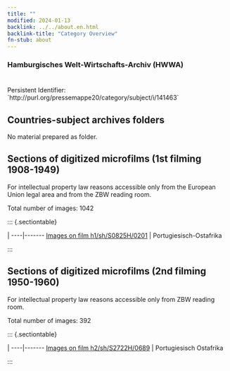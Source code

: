 ```yaml
---
title: ""
modified: 2024-01-13
backlink: ../../about.en.html
backlink-title: "Category Overview"
fn-stub: about
---
```


### Hamburgisches Welt-Wirtschafts-Archiv (HWWA)

# 

<div class="hint">Persistent Identifier: `http://purl.org/pressemappe20/category/subject/i/141463`</div>







## Countries-subject archives folders





No material prepared as folder.



<a id="filmsections" />

## Sections of digitized microfilms (1st filming 1908-1949)

<p>For intellectual property law reasons accessible only from the European Union legal area and from the ZBW reading room.</p>



<p>Total number of images: 1042</p>




::: {.sectiontable}

 | 
----|-------
<a class="btn" href="https://pm20.zbw.eu/film/h1/sh/S0825H/0201" rel="nofollow">Images on film h1/sh/S0825H/0201</a> | Portugiesisch-Ostafrika


:::




## Sections of digitized microfilms (2nd filming 1950-1960)

<p>For intellectual property law reasons accessible only from ZBW reading room.</p>



<p>Total number of images: 392</p>




::: {.sectiontable}

 | 
----|-------
<a class="btn" href="https://pm20.zbw.eu/film/h2/sh/S2722H/0689" rel="nofollow">Images on film h2/sh/S2722H/0689</a> | Portugiesisch Ostafrika


:::
















